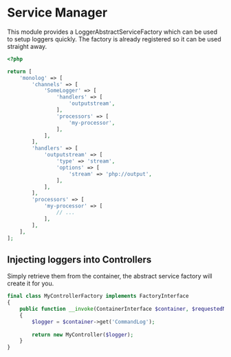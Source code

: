 # Service Manager

This module provides a LoggerAbstractServiceFactory which can be 
used to setup loggers quickly. The factory is already registered
so it can be used straight away.

```php
<?php

return [
    'monolog' => [
        'channels' => [
            'SomeLogger' => [
                'handlers' => [
                    'outputstream',
                ],
                'processors' => [
                    'my-processor',
                ],
            ],
        ],
        'handlers' => [
            'outputstream' => [
                'type' => 'stream',
                'options' => [
                    'stream' => 'php://output',
                ],
            ],
        ],
        'processors' => [
            'my-processor' => [
                // ...
            ],
        ],
    ],
];
```

## Injecting loggers into Controllers

Simply retrieve them from the container, the abstract service 
factory will create it for you.

```php
final class MyControllerFactory implements FactoryInterface
{
    public function __invoke(ContainerInterface $container, $requestedName, array $options = null)
    {
        $logger = $container->get('CommandLog');
        
        return new MyController($logger);
    }
}
```
